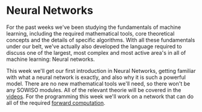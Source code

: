 
# Neural Networks

For the past weeks we've been studying the fundamentals of machine learning,
including the required mathematical tools, core theoretical concepts and the
details of specific algorithms. With all these fundamentals under our belt,
we've actually also developed the language required to discuss one of the
largest, most complex and most active area's in all of machine learning: Neural
networks.

This week we'll get our first introduction in Neural Networks, getting familiar
with what a neural network is exactly, and also why it is such a powerful
model. There are no new mathematical tools we'll need, so there won't be any SOWISO
modules. All of the relevant theorie will be covered in the
[videos](/module-2/neural-networks). For the programming this week we'll work
on a network that can do all of the required [forward
computation](/module-2/model-representation-forward-computation).

